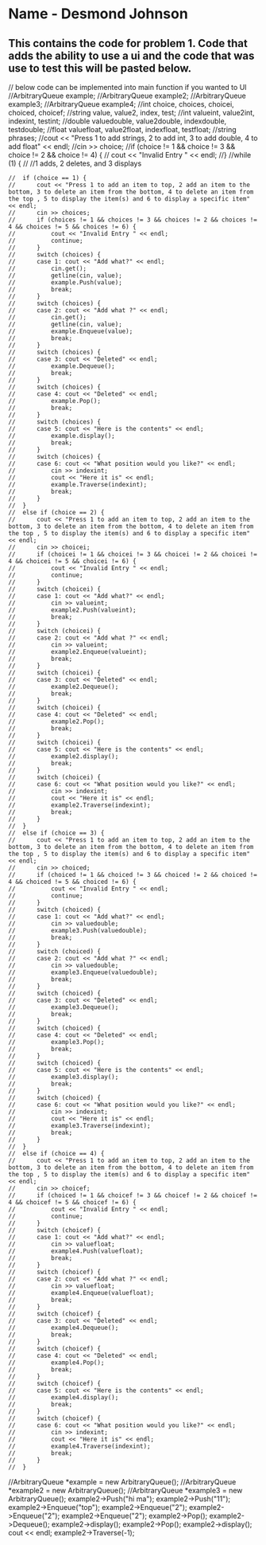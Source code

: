 # Name - Desmond Johnson

## This contains the code for problem 1. Code that adds the ability to use a ui and the code that was use to test this will be pasted below.

// below code can be implemented into main function if you wanted to UI
//ArbitraryQueue<string> example;
	//ArbitraryQueue<int> example2;
	//ArbitraryQueue<double> example3;
	//ArbitraryQueue<float> example4;
	//int choice, choices, choicei, choiced, choicef;
	//string value, value2, index, test;
	//int valueint, value2int, indexint, testint;
	//double valuedouble, value2double, indexdouble, testdouble;
	//float valuefloat, value2float, indexfloat, testfloat;
	//string phrases;
	//cout << "Press 1 to add strings, 2 to add int, 3 to add double, 4 to add float" << endl;
	//cin >> choice;
	//if (choice != 1 && choice != 3 && choice != 2 && choice != 4) {
	//	cout << "Invalid Entry " << endl;
	//}
	//while (1) {
	//	//1 adds, 2 deletes, and 3 displays

	//	if (choice == 1) {
	//		cout << "Press 1 to add an item to top, 2 add an item to the bottom, 3 to delete an item from the bottom, 4 to delete an item from the top , 5 to display the item(s) and 6 to display a specific item" << endl;
	//		cin >> choices;
	//		if (choices != 1 && choices != 3 && choices != 2 && choices != 4 && choices != 5 && choices != 6) {
	//			cout << "Invalid Entry " << endl;
	//			continue;
	//		}
	//		switch (choices) {
	//		case 1: cout << "Add what?" << endl;
	//			cin.get();
	//			getline(cin, value);
	//			example.Push(value);
	//			break;
	//		}
	//		switch (choices) {
	//		case 2: cout << "Add what ?" << endl;
	//			cin.get();
	//			getline(cin, value);
	//			example.Enqueue(value);
	//			break;
	//		}
	//		switch (choices) {
	//		case 3: cout << "Deleted" << endl;
	//			example.Dequeue();
	//			break;
	//		}
	//		switch (choices) {
	//		case 4: cout << "Deleted" << endl;
	//			example.Pop();
	//			break;
	//		}
	//		switch (choices) {
	//		case 5: cout << "Here is the contents" << endl;
	//			example.display();
	//			break;
	//		}
	//		switch (choices) {
	//		case 6: cout << "What position would you like?" << endl;
	//			cin >> indexint;
	//			cout << "Here it is" << endl;
	//			example.Traverse(indexint);
	//			break;
	//		}
	//	}
	//	else if (choice == 2) {
	//		cout << "Press 1 to add an item to top, 2 add an item to the bottom, 3 to delete an item from the bottom, 4 to delete an item from the top , 5 to display the item(s) and 6 to display a specific item" << endl;
	//		cin >> choicei;
	//		if (choicei != 1 && choicei != 3 && choicei != 2 && choicei != 4 && choicei != 5 && choicei != 6) {
	//			cout << "Invalid Entry " << endl;
	//			continue;
	//		}
	//		switch (choicei) {
	//		case 1: cout << "Add what?" << endl;
	//			cin >> valueint;
	//			example2.Push(valueint);
	//			break;
	//		}
	//		switch (choicei) {
	//		case 2: cout << "Add what ?" << endl;
	//			cin >> valueint;
	//			example2.Enqueue(valueint);
	//			break;
	//		}
	//		switch (choicei) {
	//		case 3: cout << "Deleted" << endl;
	//			example2.Dequeue();
	//			break;
	//		}
	//		switch (choicei) {
	//		case 4: cout << "Deleted" << endl;
	//			example2.Pop();
	//			break;
	//		}
	//		switch (choicei) {
	//		case 5: cout << "Here is the contents" << endl;
	//			example2.display();
	//			break;
	//		}
	//		switch (choicei) {
	//		case 6: cout << "What position would you like?" << endl;
	//			cin >> indexint;
	//			cout << "Here it is" << endl;
	//			example2.Traverse(indexint);
	//			break;
	//		}
	//	}
	//	else if (choice == 3) {
	//		cout << "Press 1 to add an item to top, 2 add an item to the bottom, 3 to delete an item from the bottom, 4 to delete an item from the top , 5 to display the item(s) and 6 to display a specific item" << endl;
	//		cin >> choiced;
	//		if (choiced != 1 && choiced != 3 && choiced != 2 && choiced != 4 && choiced != 5 && choiced != 6) {
	//			cout << "Invalid Entry " << endl;
	//			continue;
	//		}
	//		switch (choiced) {
	//		case 1: cout << "Add what?" << endl;
	//			cin >> valuedouble;
	//			example3.Push(valuedouble);
	//			break;
	//		}
	//		switch (choiced) {
	//		case 2: cout << "Add what ?" << endl;
	//			cin >> valuedouble;
	//			example3.Enqueue(valuedouble);
	//			break;
	//		}
	//		switch (choiced) {
	//		case 3: cout << "Deleted" << endl;
	//			example3.Dequeue();
	//			break;
	//		}
	//		switch (choiced) {
	//		case 4: cout << "Deleted" << endl;
	//			example3.Pop();
	//			break;
	//		}
	//		switch (choiced) {
	//		case 5: cout << "Here is the contents" << endl;
	//			example3.display();
	//			break;
	//		}
	//		switch (choiced) {
	//		case 6: cout << "What position would you like?" << endl;
	//			cin >> indexint;
	//			cout << "Here it is" << endl;
	//			example3.Traverse(indexint);
	//			break;
	//		}
	//	}
	//	else if (choice == 4) {
	//		cout << "Press 1 to add an item to top, 2 add an item to the bottom, 3 to delete an item from the bottom, 4 to delete an item from the top , 5 to display the item(s) and 6 to display a specific item" << endl;
	//		cin >> choicef;
	//		if (choiced != 1 && choicef != 3 && choicef != 2 && choicef != 4 && choicef != 5 && choicef != 6) {
	//			cout << "Invalid Entry " << endl;
	//			continue;
	//		}
	//		switch (choicef) {
	//		case 1: cout << "Add what?" << endl;
	//			cin >> valuefloat;
	//			example4.Push(valuefloat);
	//			break;
	//		}
	//		switch (choicef) {
	//		case 2: cout << "Add what ?" << endl;
	//			cin >> valuefloat;
	//			example4.Enqueue(valuefloat);
	//			break;
	//		}
	//		switch (choicef) {
	//		case 3: cout << "Deleted" << endl;
	//			example4.Dequeue();
	//			break;
	//		}
	//		switch (choicef) {
	//		case 4: cout << "Deleted" << endl;
	//			example4.Pop();
	//			break;
	//		}
	//		switch (choicef) {
	//		case 5: cout << "Here is the contents" << endl;
	//			example4.display();
	//			break;
	//		}
	//		switch (choicef) {
	//		case 6: cout << "What position would you like?" << endl;
	//			cin >> indexint;
	//			cout << "Here it is" << endl;
	//			example4.Traverse(indexint);
	//			break;
	//		}
	//	}

//ArbitraryQueue<int> *example = new ArbitraryQueue<int>();
	//ArbitraryQueue<string> *example2 = new ArbitraryQueue<string>();
	//ArbitraryQueue<double> *example3 = new ArbitraryQueue<double>();
example2->Push("hi ma");
	example2->Push("11");
	example2->Enqueue("top");
	example2->Enqueue("2");
	example2->Enqueue("2");
	example2->Enqueue("2");
	example2->Pop();
	example2->Dequeue();
	example2->display();
	example2->Pop();
	example2->display();
	cout << endl;
	example2->Traverse(-1);
